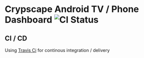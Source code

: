 # Crypscape Android TV / Phone Dashboard ![CI Status](https://travis-ci.org/mlemley/crypscape-coinbase-dashboard.svg?branch=master)

## CI / CD

Using [Travis Ci](https://travis-ci.org/mlemley/crypscape-coinbase-dashboard/) for continous integration / delivery

